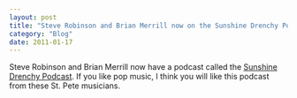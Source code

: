 ```yaml
---
layout: post
title: "Steve Robinson and Brian Merrill now on the Sunshine Drenchy Podcast"
category: "Blog"
date: 2011-01-17
---
```



Steve Robinson and Brian Merrill now have a podcast called the [Sunshine Drenchy Podcast](http://www.theditchflowers.com/mp3/SunshineDrenchy_podcast1.mp3). If you like pop music, I think you will like this podcast from these St. Pete musicians.